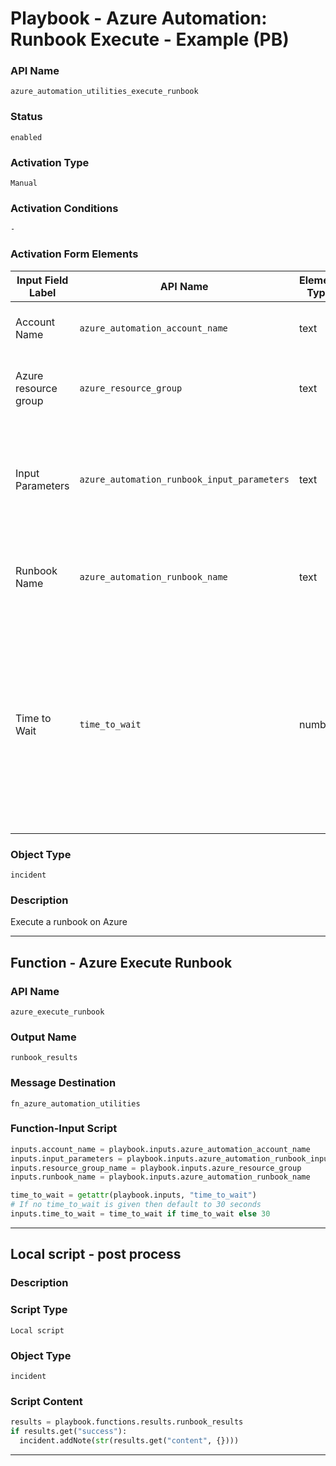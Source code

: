 <!--
    DO NOT MANUALLY EDIT THIS FILE
    THIS FILE IS AUTOMATICALLY GENERATED WITH resilient-sdk codegen
    Generated with resilient-sdk v50.1.262
-->

# Playbook - Azure Automation: Runbook Execute - Example (PB)

### API Name
`azure_automation_utilities_execute_runbook`

### Status
`enabled`

### Activation Type
`Manual`

### Activation Conditions
`-`

### Activation Form Elements
| Input Field Label | API Name | Element Type | Tooltip | Requirement |
| ----------------- | -------- | ------------ | ------- | ----------- |
| Account Name | `azure_automation_account_name` | text | Azure automation account name | Always |
| Azure resource group | `azure_resource_group` | text | The Azure resource group the account is in | Always |
| Input Parameters | `azure_automation_runbook_input_parameters` | text | A dictionary of input parameters for the Azure Automation runbook specified | Optional |
| Runbook Name | `azure_automation_runbook_name` | text | The name of the Azure Automation runbook to execute | Always |
| Time to Wait | `time_to_wait` | number | Time is seconds to wait before checking the status of the runbook job. This should be the average amount of time it takes for the runbook to complete. | Optional |

### Object Type
`incident`

### Description
Execute a runbook on Azure


---
## Function - Azure Execute Runbook

### API Name
`azure_execute_runbook`

### Output Name
`runbook_results`

### Message Destination
`fn_azure_automation_utilities`

### Function-Input Script
```python
inputs.account_name = playbook.inputs.azure_automation_account_name
inputs.input_parameters = playbook.inputs.azure_automation_runbook_input_parameters
inputs.resource_group_name = playbook.inputs.azure_resource_group
inputs.runbook_name = playbook.inputs.azure_automation_runbook_name

time_to_wait = getattr(playbook.inputs, "time_to_wait")
# If no time_to_wait is given then default to 30 seconds
inputs.time_to_wait = time_to_wait if time_to_wait else 30
```

---

## Local script - post process

### Description


### Script Type
`Local script`

### Object Type
`incident`

### Script Content
```python
results = playbook.functions.results.runbook_results
if results.get("success"):
  incident.addNote(str(results.get("content", {})))
```

---

